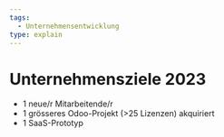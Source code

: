 ```yaml
---
tags:
  - Unternehmensentwicklung
type: explain
---
```

# Unternehmensziele 2023

* 1 neue/r Mitarbeitende/r
* 1 grösseres Odoo-Projekt (>25 Lizenzen) akquiriert
* 1 SaaS-Prototyp
